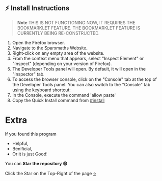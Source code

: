 ## ⚡ Install Instructions

> **Note** THIS IS NOT FUNCTIONING NOW, IT REQUIRES THE BOOKMARKLET FEATURE. THE BOOKMARKLET FEATURE IS CURRENTLY BEING RE-CONSTRUCTED.

1. Open the Firefox browser.
2. Navigate to the Sparxmaths Website.
3. Right-click on any empty area of the website.
4. From the context menu that appears, select "Inspect Element" or "Inspect" (depending on your version of Firefox).
5. The Developer Tools panel will open. By default, it will open in the "Inspector" tab.
6. To access the browser console, click on the "Console" tab at the top of the Developer Tools panel.
   You can also switch to the "Console" tab using the keyboard shortcut:
9. In the Console, execute the command 'allow paste'
10. Copy the Quick Install command from [#install](https://github.com/c0lide/SparxSolver#installation)

# Extra

If you found this program

- Helpful, 
- Benificial,
- Or it is just Good!

You can **Star the repository 😄**

Click the Star on the Top-Right of the page [⭐](https://github.com/c0lide/SparxSolver)
